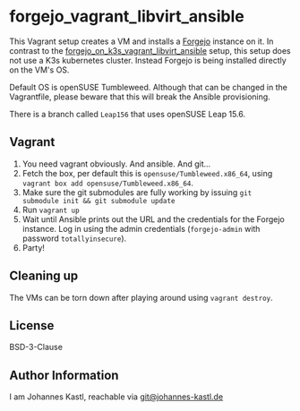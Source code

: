 # forgejo_vagrant_libvirt_ansible

This Vagrant setup creates a VM and installs a [Forgejo](https://forgejo.org/)
instance on it. In contrast to the
[forgejo_on_k3s_vagrant_libvirt_ansible](https://github.com/johanneskastl/forgejo_on_k3s_vagrant_libvirt_ansible)
setup, this setup does not use a K3s kubernetes cluster. Instead Forgejo is
being installed directly on the VM's OS.

Default OS is openSUSE Tumbleweed. Although that can be changed in the
Vagrantfile, please beware that this will break the Ansible provisioning.

There is a branch called `Leap156` that uses openSUSE Leap 15.6.

## Vagrant

1. You need vagrant obviously. And ansible. And git...
1. Fetch the box, per default this is `opensuse/Tumbleweed.x86_64`, using
   `vagrant box add opensuse/Tumbleweed.x86_64`.
1. Make sure the git submodules are fully working by issuing `git submodule init
   && git submodule update`
1. Run `vagrant up`
1. Wait until Ansible prints out the URL and the credentials for the Forgejo
   instance. Log in using the admin credentials (`forgejo-admin` with password
   `totallyinsecure`).
1. Party!

## Cleaning up

The VMs can be torn down after playing around using `vagrant destroy`.

## License

BSD-3-Clause

## Author Information

I am Johannes Kastl, reachable via git@johannes-kastl.de
